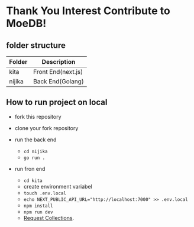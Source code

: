 # Thank You Interest Contribute to MoeDB!

## folder structure
| Folder      | Description |
| ----------- | ----------- |
| kita        | Front End(next.js)   |
| nijika      | Back End(Golang)    |

## How to run project on local
- fork this repository
- clone your fork repository

- run the back end
    - `cd nijika`
    - `go run .`

- run fron end
    - `cd kita`
    - create environment variabel
    - `touch .env.local`
    - `echo NEXT_PUBLIC_API_URL="http://localhost:7000" >> .env.local`
    - `npm install`
    - `npm run dev`
    - [Request Collections](./request-collection.json).
